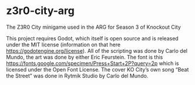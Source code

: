 # z3r0-city-arg
The Z3R0 City minigame used in the ARG for Season 3 of Knockout City

This project requires Godot, which itself is open source and is released under the MIT license (information on that here https://godotengine.org/license).
All of the scripting was done by Carlo del Mundo, the art was done by either Eric Feurstein.
The font is this https://fonts.google.com/specimen/Press+Start+2P?query=2p which is licensed under the Open Font License.
The cover KO City’s own song “Beat the Street” was done in Rytmik Studio by Carlo del Mundo.

